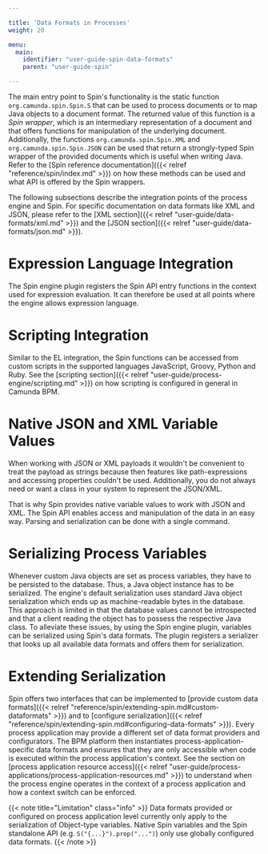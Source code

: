 ```yaml
---

title: 'Data Formats in Processes'
weight: 20

menu:
  main:
    identifier: "user-guide-spin-data-formats"
    parent: "user-guide-spin"

---
```



The main entry point to Spin's functionality is the static function `org.camunda.spin.Spin.S` that can be used to process documents or to map Java objects to a document format. The returned value of this function is a *Spin wrapper*, which is an intermediary representation of a document and that offers functions for manipulation of the underlying document. Additionally, the functions `org.camunda.spin.Spin.XML` and `org.camunda.spin.Spin.JSON` can be used that return a strongly-typed Spin wrapper of the provided documents which is useful when writing Java. Refer to the [Spin reference documentation]({{< relref "reference/spin/index.md" >}}) on how these methods can be used and what API is offered by the Spin wrappers.

The following subsections describe the integration points of the process engine and Spin. For specific documentation on data formats like XML and JSON, please refer to the [XML section]({{< relref "user-guide/data-formats/xml.md" >}}) and the [JSON section]({{< relref "user-guide/data-formats/json.md" >}}).


# Expression Language Integration

The Spin engine plugin registers the Spin API entry functions in the context used for expression evaluation. It can therefore be used at all points where the engine allows expression language.


# Scripting Integration

Similar to the EL integration, the Spin functions can be accessed from custom scripts in the supported languages JavaScript, Groovy, Python and Ruby. See the [scripting section]({{< relref "user-guide/process-engine/scripting.md" >}}) on how scripting is configured in general in Camunda BPM.


# Native JSON and XML Variable Values

When working with JSON or XML payloads it wouldn't be convenient to treat the payload as strings because then features like path-expressions and accessing properties couldn't be used. Additionally, you do not always need or want a class in your system to represent the JSON/XML.

That is why Spin provides native variable values to work with JSON and XML. The Spin API enables access and manipulation of the data in an easy way. Parsing and serialization can be done with a single command.


# Serializing Process Variables

Whenever custom Java objects are set as process variables, they have to be persisted to the database. Thus, a Java object instance has to be serialized. The engine's default serialization uses standard Java object serialization which ends up as machine-readable bytes in the database. This approach is limited in that the database values cannot be introspected and that a client reading the object has to possess the respective Java class. To alleviate these issues, by using the Spin engine plugin, variables can be serialized using Spin's data formats. The plugin registers a serializer that looks up all available data formats and offers them for serialization.


# Extending Serialization

Spin offers two interfaces that can be implemented to [provide custom data formats]({{< relref "reference/spin/extending-spin.md#custom-dataformats" >}}) and to [configure serialization]({{< relref "reference/spin/extending-spin.md#configuring-data-formats" >}}). Every process application may provide a different set of data format providers and configurators. The BPM platform then instantiates process-application-specific data formats and ensures that they are only accessible when code is executed within the process application's context. See the section on [process application resource access]({{< relref "user-guide/process-applications/process-application-resources.md" >}}) to understand when the process engine operates in the context of a process application and how a context switch can be enforced.

{{< note title="Limitation" class="info" >}}
Data formats provided or configured on process application level currently only apply to the serialization of Object-type variables. Native Spin variables and the Spin standalone API (e.g. `S("{...}").prop("...")`) only use globally configured data formats.
{{< /note >}}
